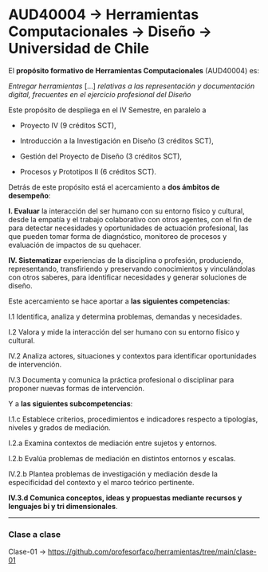 # AUD40004 → Herramientas Computacionales → Diseño → Universidad de Chile

El **propósito formativo de Herramientas Computacionales** (AUD40004) es: 

*Entregar herramientas* […] *relativas a las representación y documentación digital, frecuentes en el ejercicio profesional del Diseño*

Este propósito de despliega en el IV Semestre, en paralelo a 

- Proyecto IV (9 créditos SCT),

- Introducción a la Investigación en Diseño (3 créditos SCT),

- Gestión del Proyecto de Diseño (3 créditos SCT), 

- Procesos y Prototipos II (6 créditos SCT). 

Detrás de este propósito está el acercamiento a **dos ámbitos de desempeño**: 

**I. Evaluar** la interacción del ser humano con su entorno físico y cultural, desde la empatía y el trabajo colaborativo con otros agentes, con el fin de para detectar necesidades y oportunidades de actuación profesional, las que pueden tomar forma de diagnóstico, monitoreo de procesos y evaluación de impactos de su quehacer.

**IV. Sistematizar** experiencias de la disciplina o profesión, produciendo, representando, transfiriendo y preservando conocimientos y vinculándolas con otros saberes, para identificar necesidades y generar soluciones de diseño.

Este acercamiento se hace aportar a **las siguientes competencias**: 

I.1 Identifica, analiza y determina problemas, demandas y necesidades.

I.2 Valora y mide la interacción del ser humano con su entorno físico y cultural.

IV.2 Analiza actores, situaciones y contextos para identificar oportunidades de intervención.

IV.3 Documenta y comunica la práctica profesional o disciplinar para proponer nuevas formas de intervención.

Y a **las siguientes subcompetencias**: 

I.1.c Establece criterios, procedimientos e indicadores respecto a tipologías, niveles y grados de mediación.

I.2.a Examina contextos de mediación entre sujetos y entornos.

I.2.b Evalúa problemas de mediación en distintos entornos y escalas.

IV.2.b Plantea problemas de investigación y mediación desde la especificidad del contexto y el marco teórico pertinente.

**IV.3.d Comunica conceptos, ideas y propuestas mediante recursos y lenguajes bi y tri dimensionales**.

- - - - -  - 

### Clase a clase

Clase-01 → https://github.com/profesorfaco/herramientas/tree/main/clase-01





